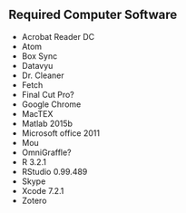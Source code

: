 ## Required Computer Software

- Acrobat Reader DC  
- Atom
- Box Sync
- Datavyu
- Dr. Cleaner
- Fetch
- Final Cut Pro?
- Google Chrome
- MacTEX
- Matlab 2015b
- Microsoft office 2011
- Mou
- OmniGraffle?
- R 3.2.1
- RStudio 0.99.489
- Skype
- Xcode 7.2.1
- Zotero